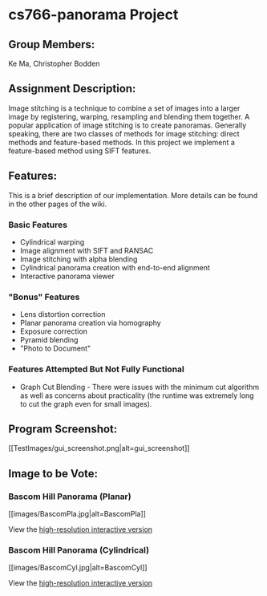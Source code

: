 # cs766-panorama Project

## Group Members:
Ke Ma, Christopher Bodden

## Assignment Description:
Image stitching is a technique to combine a set of images into a larger image by registering, warping, resampling and blending them together. A popular application of image stitching is to create panoramas. Generally speaking, there are two classes of methods for image stitching: direct methods and feature-based methods. In this project we implement a feature-based method using SIFT features.

## Features:
This is a brief description of our implementation. More details can be found in the other pages of the wiki.

### Basic Features

* Cylindrical warping
* Image alignment with SIFT and RANSAC
* Image stitching with alpha blending
* Cylindrical panorama creation with end-to-end alignment
* Interactive panorama viewer

### "Bonus" Features

* Lens distortion correction
* Planar panorama creation via homography
* Exposure correction
* Pyramid blending
* "Photo to Document"

### Features Attempted But Not Fully Functional

* Graph Cut Blending - There were issues with the minimum cut algorithm as well as concerns about practicality (the runtime was extremely long to cut the graph even for small images).

## Program Screenshot:

[[TestImages/gui_screenshot.png|alt=gui_screenshot]]

## Image to be Vote:

### Bascom Hill Panorama (Planar)

[[images/BascomPla.jpg|alt=BascomPla]]

View the [high-resolution interactive version](http:///)

### Bascom Hill Panorama (Cylindrical)

[[images/BascomCyl.jpg|alt=BascomCyl]]

View the [high-resolution interactive version](http:///)